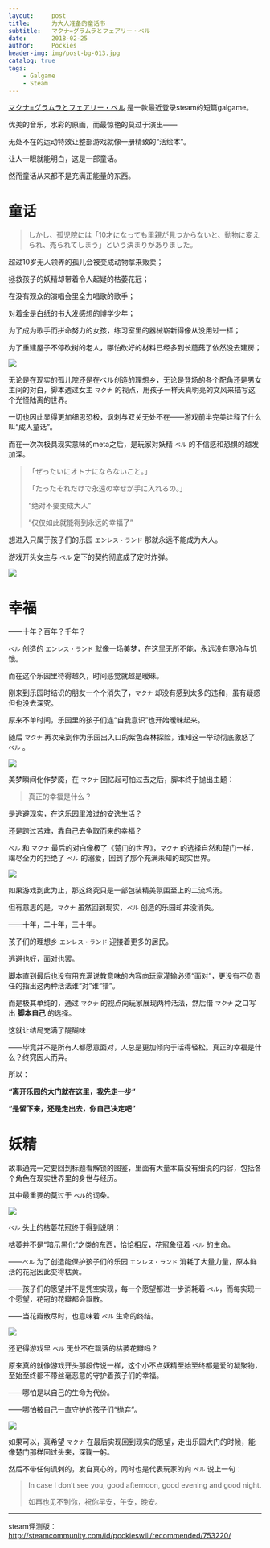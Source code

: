 ```yaml
---
layout:     post
title:      为大人准备的童话书
subtitle:   マクナ=グラムラとフェアリー・ベル
date:       2018-02-25
author:     Pockies
header-img: img/post-bg-013.jpg
catalog: true
tags:
    - Galgame
    - Steam
---
```


[マクナ=グラムラとフェアリー・ベル](http://store.steampowered.com/app/753220/Mhakna_Gramura_and_Fairy_Bell/) 是一款最近登录steam的短篇galgame。

优美的音乐，水彩的原画，而最惊艳的莫过于演出——

无处不在的运动特效让整部游戏就像一册精致的“活绘本”。

让人一眼就能明白，这是一部童话。

然而童话从来都不是充满正能量的东西。

# 童话

> しかし、孤児院には「10才になっても里親が見つからないと、動物に変えられ、売られてしまう」という決まりがありました。

超过10岁无人领养的孤儿会被变成动物拿来贩卖；

拯救孩子的妖精却带着令人起疑的枯萎花冠；

在没有观众的演唱会里全力唱歌的歌手；

对着全是白纸的书大发感想的博学少年；

为了成为歌手而拼命努力的女孩，练习室里的器械崭新得像从没用过一样；

为了重建屋子不停砍树的老人，哪怕砍好的材料已经多到长蘑菇了依然没去建房；

![](https://c1.staticflickr.com/5/4656/40473998371_4b589e4849_o.jpg)

无论是在现实的孤儿院还是在ベル创造的理想乡，无论是登场的各个配角还是男女主间的对白，脚本透过女主 `マクナ` 的视点，用孩子一样天真明亮的文风来描写这个光怪陆离的世界。

一切也因此显得更加细思恐极，讽刺与双关无处不在——游戏前半完美诠释了什么叫“成人童话”。

而在一次次极具现实意味的meta之后，是玩家对妖精 `ベル` 的不信感和恐惧的越发加深。

>  「ぜったいにオトナにならないこと。」
>
>  「たったそれだけで永遠の幸せが手に入れるの。」
>
>  “绝对不要变成大人”
>
>  “仅仅如此就能得到永远的幸福了”

想进入只属于孩子们的乐园 `エンレス・ランド` 那就永远不能成为大人。

游戏开头女主与 `ベル` 定下的契约彻底成了定时炸弹。

![](https://c1.staticflickr.com/5/4669/25603026477_1e9df7afd0_o.jpg)

# 幸福

——十年？百年？千年？

`ベル` 创造的 `エンレス・ランド` 就像一场美梦，在这里无所不能，永远没有寒冷与饥饿。

而在这个乐园里待得越久，时间感觉就越是暧昧。

刚来到乐园时结识的朋友一个个消失了，`マクナ` 却没有感到太多的违和，虽有疑惑但也没去深究。

原来不单时间，乐园里的孩子们连“自我意识”也开始暧昧起来。

随后 `マクナ` 再次来到作为乐园出入口的紫色森林探险，谁知这一举动彻底激怒了 `ベル` 。

![](https://c1.staticflickr.com/5/4713/25603030987_01a87a55e9_o.jpg)

美梦瞬间化作梦魇，在 `マクナ` 回忆起可怕过去之后，脚本终于抛出主题：

> 真正的幸福是什么？

是逃避现实，在这乐园里渡过的安逸生活？

还是跨过苦难，靠自己去争取而来的幸福？

`ベル` 和 `マクナ` 最后的对白像极了《楚门的世界》，`マクナ` 的选择自然和楚门一样，竭尽全力的拒绝了 `ベル` 的溺爱，回到了那个充满未知的现实世界。

![](https://c1.staticflickr.com/5/4628/40430554872_fc7345d77d_o.jpg)

如果游戏到此为止，那这终究只是一部包装精美氛围至上的二流鸡汤。

但有意思的是，`マクナ` 虽然回到现实，`ベル` 创造的乐园却并没消失。

——十年，二十年，三十年。

孩子们的理想乡 `エンレス・ランド` 迎接着更多的居民。

逃避也好，面对也罢。

脚本直到最后也没有用充满说教意味的内容向玩家灌输必须“面对”，更没有不负责任的指出这两种活法谁“对”谁“错”。

而是极其单纯的，通过 `マクナ` 的视点向玩家展现两种活法，然后借 `マクナ` 之口写出 **脚本自己** 的选择。

这就让结局充满了醍醐味

——毕竟并不是所有人都愿意面对，人总是更加倾向于活得轻松。真正的幸福是什么？终究因人而异。

所以：

**“离开乐园的大门就在这里，我先走一步”**

**“是留下来，还是走出去，你自己决定吧”**

# 妖精

故事通完一定要回到标题看解锁的图鉴，里面有大量本篇没有细说的内容，包括各个角色在现实世界里的身世与经历。

其中最重要的莫过于 `ベル`的词条。

![](https://c1.staticflickr.com/5/4672/40430560662_9c06e856b3_o.jpg)

`ベル` 头上的枯萎花冠终于得到说明：

枯萎并不是“暗示黑化”之类的东西，恰恰相反，花冠象征着 `ベル` 的生命。

——`ベル` 为了创造能保护孩子们的乐园 `エンレス・ランド` 消耗了大量力量，原本鲜活的花冠因此变得枯黄。

——孩子们的愿望并不是凭空实现，每一个愿望都进一步消耗着 `ベル`，而每实现一个愿望，花冠的花瓣都会飘散。

——当花瓣散尽时，也意味着 `ベル` 生命的终结。

![](https://c1.staticflickr.com/5/4699/40431198492_02d91c71f1_o.jpg)

还记得游戏里 `ベル` 无处不在飘落的枯萎花瓣吗？

原来真的就像游戏开头那段传说一样，这个小不点妖精至始至终都是爱的凝聚物，至始至终都不带丝毫恶意的守护着孩子们的幸福。

——哪怕是以自己的生命为代价。

——哪怕被自己一直守护的孩子们“抛弃”。

![](https://c1.staticflickr.com/5/4619/39763525614_5cb5031095_o.jpg)

如果可以，真希望 `マクナ` 在最后实现回到现实的愿望，走出乐园大门的时候，能像楚门那样回过头来，深鞠一躬。

然后不带任何讽刺的，发自真心的，同时也是代表玩家的向 `ベル` 说上一句：

> In case I don’t see you, good afternoon, good evening and good night.
>
> 如再也见不到你，祝你早安，午安，晚安。

---

steam评测版：http://steamcommunity.com/id/pockieswili/recommended/753220/